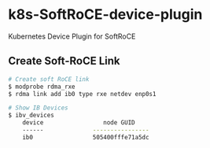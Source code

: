 # k8s-SoftRoCE-device-plugin
Kubernetes Device Plugin for SoftRoCE

## Create Soft-RoCE Link
```bash
# Create soft RoCE link
$ modprobe rdma_rxe
$ rdma link add ib0 type rxe netdev enp0s1

# Show IB Devices
$ ibv_devices
    device          	   node GUID
    ------          	----------------
    ib0             	505400fffe71a5dc
```
## 